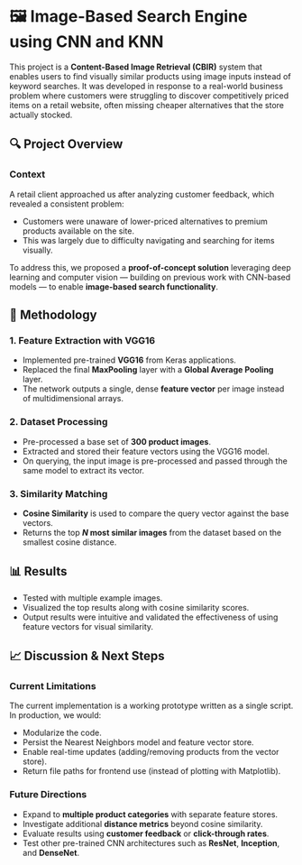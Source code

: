 # 🖼️ Image-Based Search Engine using CNN and KNN

This project is a **Content-Based Image Retrieval (CBIR)** system that enables users to find visually similar products using image inputs instead of keyword searches. It was developed in response to a real-world business problem where customers were struggling to discover competitively priced items on a retail website, often missing cheaper alternatives that the store actually stocked.

## 🔍 Project Overview

### Context

A retail client approached us after analyzing customer feedback, which revealed a consistent problem:

- Customers were unaware of lower-priced alternatives to premium products available on the site.
- This was largely due to difficulty navigating and searching for items visually.

To address this, we proposed a **proof-of-concept solution** leveraging deep learning and computer vision — building on previous work with CNN-based models — to enable **image-based search functionality**.

## 🧠 Methodology

### 1. Feature Extraction with VGG16

- Implemented pre-trained **VGG16** from Keras applications.
- Replaced the final **MaxPooling** layer with a **Global Average Pooling** layer.
- The network outputs a single, dense **feature vector** per image instead of multidimensional arrays.

### 2. Dataset Processing

- Pre-processed a base set of **300 product images**.
- Extracted and stored their feature vectors using the VGG16 model.
- On querying, the input image is pre-processed and passed through the same model to extract its vector.

### 3. Similarity Matching

- **Cosine Similarity** is used to compare the query vector against the base vectors.
- Returns the top **_N_ most similar images** from the dataset based on the smallest cosine distance.

## 📊 Results

- Tested with multiple example images.
- Visualized the top results along with cosine similarity scores.
- Output results were intuitive and validated the effectiveness of using feature vectors for visual similarity.

## 📈 Discussion & Next Steps

### Current Limitations

The current implementation is a working prototype written as a single script. In production, we would:

- Modularize the code.
- Persist the Nearest Neighbors model and feature vector store.
- Enable real-time updates (adding/removing products from the vector store).
- Return file paths for frontend use (instead of plotting with Matplotlib).

### Future Directions

- Expand to **multiple product categories** with separate feature stores.
- Investigate additional **distance metrics** beyond cosine similarity.
- Evaluate results using **customer feedback** or **click-through rates**.
- Test other pre-trained CNN architectures such as **ResNet**, **Inception**, and **DenseNet**.
